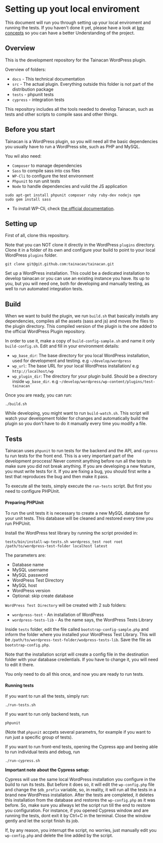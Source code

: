 # Setting up yout local enviroment

This document will run you through setting up your local enviroment and running the tests. If you haven't done it yet, please have a look at [key concepts](key-concepts.md) so you can have a better Understanding of the project.

## Overview

This is the development repository for the Tainacan WordPress plugin.

Overview of folders:

* `docs` - This technical documentation
* `src` - The actual plugin. Everything outside this folder is not part of the distribution package
* `tests` - phpunit tests
* `cypress` - integration tests

This repository includes all the tools needed to develop Tainacan, such as tests and other scripts to compile sass and other things.

## Before you start

Tainacan is a WordPress plugin, so you will need all the basic dependencies you usually have to run a WordPress site, such as PHP and MySQL.

You wil also need:

* `Composer` to manage dependencies
* `Sass` to compile sass into css files
* `WP-Cli` to configure the test environment
* `Phpunit` to run unit tests
* `Node` to handle dependencies and vuild the JS application

```
sudo apt-get install phpunit composer ruby ruby-dev nodejs npm
sudo gem install sass
```

* To install WP-Cli, check [the official documentation](https://wp-cli.org/#installing).


## Setting up

First of all, clone this repository.

Note that you can NOT clone it directly in the WordPress `plugins` directory. Clone it in a folder of its own and configure your build to point to  your local WordPress `plugins` folder.

```
git clone git@git.github.com:tainacan/tainacan.git
```

Set up a WordPress installation. This could be a dedicated installation to develop tainacan or you can use an existing instance you have. Its up to you, but you will need one, both for developing and manually testing, as well to run automated integration tests.

## Build

When we want to build the plugin, we run `build.sh` that basically installs any dependencies, compiles all the assets (sass and js) and moves the files to the plugin directory. This compiled version of the plugin is the one added to the official WordPress Plugin repository.

In order to use it, make a copy of `build-config-sample.sh` and name it only `build-config.sh`. Edit and fill in your environment details:

* `wp_base_dir`: The base directory for you local WordPress installation, used for development and testing. e.g `~/develop/wordpress`
* `wp_url`: The base URL for your local WordPress installation/ e.g `http://localhost/wp`
* `wp_plugin_dir`: The directory for your plugin build. Should be a directory inside `wp_base_dir`. e.g `~/develop/wordpress/wp-content/plugins/test-tainacan`

Once you are ready, you can run:

```
./build.sh
```

While developing, you might want to run `build-watch.sh`. This script will watch your development folder for changes and automatically build the plugin so you don't have to do it manually every time you modify a file.

## Tests

Tainacan uses `phpunit` to run tests for the backend and the API, and `cypress` tu run tests for the front end. This is a very important part of the development proccess! Never commit anything before run all the tests to make sure you did not break anything. If you are developing a new feature, you must write tests for it. If you are fixing a bug, you should first write a test that reproduces the bug and then make it pass.

To execute all the tests, simply execute the `run-tests` script. But first you need to configure PHPUnit.

#### Preparing PHPUnit

To run the unit tests it is necessary to create a new MySQL database for your unit tests. This database will be cleaned and restored every time you run PHPUnit.

Install the WordPress test library by running the script provided in:

```
tests/bin/install-wp-tests.sh wordpress_test root root /path/to/wordpress-test-folder localhost latest
```
The parameters are:

* Database name
* MySQL username
* MySQL password
* WordPress Test Directory
* MySQL host
* WordPress version
* Optional: skip create database

`WordPress Test Directory` will be created with 2 sub folders:

* `wordpress-test` - An installation of WordPress
* `wordpress-tests-lib` - As the name says, the WordPress Tests Library

Inside `tests` folder, edit the file called `bootstrap-config-sample.php` and inform the folder where you installed your WordPress Test Library. This will be `/path/to/wordpress-test-folder/wodpress-tests-lib`. Save the file as `bootstrap-config.php`.

Note that the installation script will create a config file in the destination folder with your database credentials. If you have to change it, you will need to edit it there.

You only need to do all this once, and now you are ready to run tests.

#### Running tests

If you want to run all the tests, simply run:

```
./run-tests.sh
```

If you want to run only backend tests, run

```
phpunit
```

(Note that `phpunit` accpets several parametrs, for example if you want to run just a specific group of tests).

If you want to run front-end tests, opening the Cypress app and beeing able to run individual tests and debug, run

```
./run-cypress.sh
```

**Important note about the Cypress setup:**

Cypress will use the same local WordPress installation you configure in the build to run its tests. But before it does so, it will edit the `wp-config.php` file and change the `$db_prefix` variable, so, in reality, it will run all the tests in a brand new WordPress installation. After the tests are completed, it deletes this installation from the database and restores the `wp-config.php` as it was before. So, make sure you allways let the script run till the end to restore you configuration. For instance, if you opened Cypress window and are running the tests, dont exit it by Ctrl+C in the terminal. Close the window gently and let the script finish its job.

If, by any reason, you interrupt the script, no worries, just manually edit you `wp-config.php` and delete the line added by the script.
